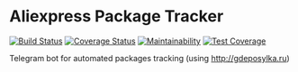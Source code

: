 # Aliexpress Package Tracker
[![Build Status](https://travis-ci.com/AlexanderApanovich/AliexpressTrackerV2.svg?branch=main)](https://travis-ci.com/AlexanderApanovich/AliexpressTrackerV2)
[![Coverage Status](https://coveralls.io/repos/github/AlexanderApanovich/AliexpressTrackerV2/badge.svg?branch=main)](https://coveralls.io/github/AlexanderApanovich/AliexpressTrackerV2?branch=main)
[![Maintainability](https://api.codeclimate.com/v1/badges/e704f6354f4c50ded8a7/maintainability)](https://codeclimate.com/github/AlexanderApanovich/AliexpressTrackerV2/maintainability)
[![Test Coverage](https://api.codeclimate.com/v1/badges/e704f6354f4c50ded8a7/test_coverage)](https://codeclimate.com/github/AlexanderApanovich/AliexpressTrackerV2/test_coverage)

Telegram bot for automated packages tracking (using http://gdeposylka.ru)
